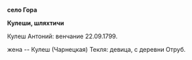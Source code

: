 **село Гора**

**Кулеши, шляхтичи**

Кулеш Антоний: венчание 22.09.1799.

жена -- Кулеш (Чарнецкая) Текля: девица, с деревни Отруб.
